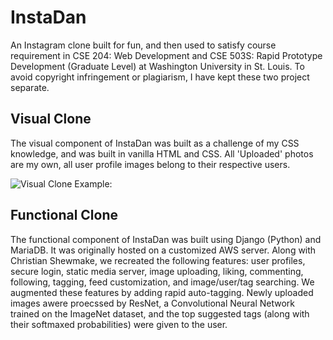 # InstaDan
An Instagram clone built for fun, and then used to satisfy course requirement in CSE 204: Web Development and CSE 503S: Rapid Prototype Development (Graduate Level) at Washington University in St. Louis. To avoid copyright infringement or plagiarism, I have kept these two project separate. 

## Visual Clone
The visual component of InstaDan was built as a challenge of my CSS knowledge, and was built in vanilla HTML and CSS. All 'Uploaded' photos are my own, all user profile images belong to their respective users. 

![Visual Clone Example:](insta.gif)

## Functional Clone
The functional component of InstaDan was built using Django (Python) and MariaDB. It was  originally hosted on a customized AWS server. Along with Christian Shewmake, we recreated the following features: user profiles, secure login, static media server, image uploading, liking, commenting, following, tagging, feed customization, and image/user/tag searching. We augmented these features by adding rapid auto-tagging. Newly uploaded images awere proecssed by ResNet, a Convolutional Neural Network trained on the ImageNet dataset, and the top suggested tags (along with their softmaxed probabilities) were given to the user.
